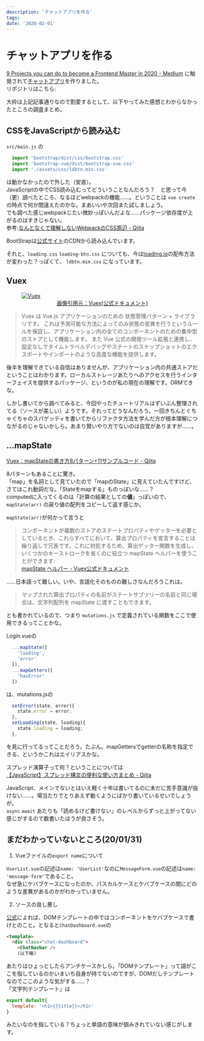 ```yaml
---
description: 'チャットアプリを作る'
tags:
date: '2020-02-01'
---
```

# チャットアプリを作る
[9 Projects you can do to become a Frontend Master in 2020 - Medium](https://dev.to/simonholdorf/9-projects-you-can-do-to-become-a-frontend-master-in-2020-n2h)
に触発されて[チャットアプリ](https://www.sitepoint.com/pusher-vue-real-time-chat-app/)を作りました。  
リポジトリはこちら:  
<link-card 
          url="https://github.com/perpouh/chat-app-vue"
          siteName="github.com"
          thumbnail="https://avatars0.githubusercontent.com/u/8610298?s=400&v=4"
          title="perpouh/chat-app-vue"
          description="Build a Real-time Chat App with Pusher and Vue.js"
          />

大枠は上記記事通りなので割愛するとして、以下やってみた感想とわからなかったところの調査まとめ。

## CSSをJavaScriptから読み込む

`src/main.js` の

```JavaScript
  import 'bootstrap/dist/css/bootstrap.css'
  import 'bootstrap-vue/dist/bootstrap-vue.css'
  import './assets/css/ldbtn.min.css'
```

は動かなかったので外した（安直）。  
JavaScriptの中でCSS読み込むってどういうことなんだろう？　と思って今（更）調べたところ、なるほどwebpackの機能……。ということは `vue create` の時点で何か間違えたのかな。まあいいや次回また試しましょう。  
でも調べた感じwebpackじたい微妙っぽいんだよな……パッケージ依存度が上がるのはすきじゃない。  
参考:[なんとなくで理解しないWebpackのCSS周辺 - Qiita](https://qiita.com/terrierscript/items/0574ab1ef358fecb55b9)

BootStrapは[公式サイト](getbootstrap.com)のCDNから読み込んでいます。

それと、`loading.css` `loading-btn.css` についても、今は[loading.io](https://loading.io/button/)の配布方法が変わった？っぽくて、 `ldbtn.min.css` になっています。

## Vuex

<a href="https://vuex.vuejs.org/ja/" target="_blank">
  <figure>
    <img :src="$withBase('/assets/img/vuex.png')" alt="Vuex">
    <figcaption style="text-align: center">画像引用元：Vuex(公式ドキュメント)</figcaption>
  </figure>
</a>

>Vuex は Vue.js アプリケーションのための 状態管理パターン + ライブラリです。 これは予測可能な方法によってのみ状態の変異を行うというルールを保証し、アプリケーション内の全てのコンポーネントのための集中型のストアとして機能します。 また Vue 公式の開発ツール拡張と連携し、設定なしでタイムトラベルデバッグやステートのスナップショットのエクスポートやインポートのような高度な機能を提供します。

後半を理解できている自信はありませんが、アプリケーション内の共通ストアだということはわかります。ローカルストレージあたりへのアクセスを行うインターフェイスを提供するパッケージ、というのが私の現在の理解です。ORMてきな。

しかし書いてから調べてみると、今回やったチュートリアルはずいぶん整理されてる（ソースが美しい）ようです。それってどうなんだろう。一回きちんとぐちゃぐちゃのスパゲッティを書いてからリファクタ方法を学んだ方が根本理解につながるのじゃないかしら。あまり賢いやり方でないのは自覚がありますが……。

## ...mapState

[Vuex：mapStateの書き方8パターン+11サンプルコード - Qiita](https://qiita.com/suin/items/7331905a45a8ff80d4dd#four-%E7%AE%97%E5%87%BA%E3%83%97%E3%83%AD%E3%83%91%E3%83%86%E3%82%A3%E3%81%A8%E3%82%B9%E3%83%86%E3%83%BC%E3%83%88%E3%81%AE%E5%85%B1%E5%AD%98)

8パターンもあることに驚き。  
「map」を名詞として見ていたので「mapのState」に見えていたんですけど、さてはこれ動詞だな。「Stateをmapする」ものっぽいな……？  
computedに入ってくるのは「計算の結果としての**値**」っぽいので、`mapState(arr)` の戻り値の配列をコピーして返す感じか。

`mapState(arr)`が何かって言うと
>コンポーネントが複数のストアのステートプロパティやゲッターを必要としているとき、これらすべてにおいて、算出プロパティを宣言することは繰り返しで冗長です。これに対処するため、算出ゲッター関数を生成し、いくつかのキーストロークを省くのに役立つ mapState ヘルパーを使うことができます:  
[mapState  ヘルパー - Vuex公式ドキュメント](https://vuex.vuejs.org/ja/guide/state.html#mapstate-%E3%83%98%E3%83%AB%E3%83%91%E3%83%BC)

……日本語って難しい。いや、言語化そのものの難しさなんだろうこれは。

>マップされた算出プロパティの名前がステートサブツリーの名前と同じ場合は、文字列配列を mapState に渡すこともできます。

とも書かれているので、つまり `mutations.js` で定義されている関数をここで使用できるってことかな。

Login.vueの

```JavaScript
  ...mapState([
    'loading',
    'error'
  ]),
  ...mapGetters([
    'hasError'
  ])
```

は、mutations.jsの

```JavaScript
  setError(state, error){
    state.error = error;
  },
  setLoading(state, loading){
    state.loading = loading;
  },
```

を見に行ってるってことだろう。たぶん。mapGettersでgetterの名称を指定できる、というかこれはエイリアスかな。

スプレッド演算子って何？ということについては  
[【JavaScript】スプレッド構文の便利な使い方まとめ - Qiita](https://qiita.com/Nossa/items/e6f503cbb95c8e6967f8)

JavaScript、メインでないとはいえ軽く十年は書いてるのに未だに苦手意識が抜けない……。場当たりでとりあえず動くようにばかり書いているせいでしょうが。  
`async` `await` あたりも「読めるけど書けない」のレベルからずっと上がってない感じがするので数書いたほうが良さそう。

## まだわかっていないところ(20/01/31)

1. Vueファイルの`export name`について

`UserList.vue`の記述は`name: 'UserList'`なのに`MessageForm.vue`の記述は`name: 'message-form'`であること。  
なぜ急にケバブケースになったのか、パスカルケースとケバブケースの間にどのような差異があるのかがわかっていません。

 2. ソースの良し悪し

[公式](https://jp.vuejs.org/v2/style-guide/index.html#%E8%87%AA%E5%B7%B1%E7%B5%82%E4%BA%86%E5%BD%A2%E5%BC%8F%E3%81%AE%E3%82%B3%E3%83%B3%E3%83%9D%E3%83%BC%E3%83%8D%E3%83%B3%E3%83%88-%E5%BC%B7%E3%81%8F%E6%8E%A8%E5%A5%A8)によれば、DOMテンプレートの中ではコンポーネントをケバブケースで書けとのこと。となると`ChatDashboard.vue`の

```html
<template>
  <div class="chat-dashboard">
    <ChatNavbar />
    (以下略)
```

あたりはひょっとしたらアンチケースかしら。「DOMテンプレート」って語がここを指しているのかいまいち自身が持てないのですが、DOMだしテンプレートなのでここのような気がする……？  
「文字列テンプレート」は

```JavaScript
export default{
  template: '<h1>{{title}}</h1>'
}
```

みたいなのを指している？ちょっと単語の意味が掴みきれていない感じがします。